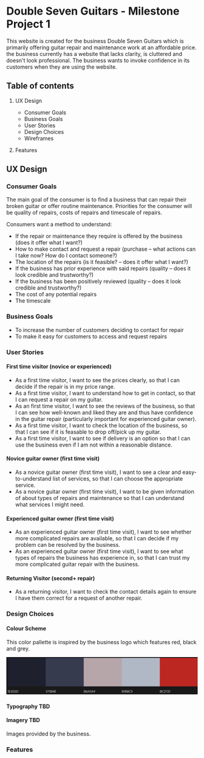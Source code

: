 # Double Seven Guitars - Milestone Project 1

This website is created for the business Double Seven Guitars which is primarily offering guitar repair and maintenance work at an affordable price. the business currently has a website that lacks clarity, is cluttered and doesn't look professional. The business wants to invoke confidence in its customers when they are using the website. 

## Table of contents

1. UX Design
   - Consumer Goals
   - Business Goals 
   - User Stories 
   - Design Choices
   - Wireframes 

2. Features



## UX Design

### Consumer Goals 
The main goal of the consumer is to find a business that can repair their broken guitar or offer routine maintenance. Priorities for the consumer will be quality of repairs, costs of repairs and timescale of repairs.

Consumers want a method to understand: 

- If the repair or maintenance they require is offered by the business (does it offer what I want?)
- How to make contact and request a repair (purchase – what actions can I take now? How do I contact someone?) 
- The location of the repairs (is it feasible? – does it offer what I want?)
- If the business has prior experience with said repairs (quality – does it look credible and trustworthy?)
- If the business has been positively reviewed (quality – does it look credible and trustworthy?)
- The cost of any potential repairs 
- The timescale

### Business Goals

- To increase the number of customers deciding to contact for repair 
- To make it easy for customers to access and request repairs

### User Stories

#### First time visitor (novice or experienced)
- As a first time visitor, I want to see the prices clearly, so that I can decide if the repair is in my price range.
- As a first time visitor, I want to understand how to get in contact, so that I can request a repair on my guitar.
- As an first time visitor, I want to see the reviews of the business, so that I can see how well-known and liked they are and thus have confidence in the guitar repair (particularly important for experienced guitar owner). 
- As a first time visitor, I want to check the location of the business, so that I can see if it is feasable to drop off/pick up my guitar.
- As a first time visitor, I want to see if delivery is an option so that I can use the business even if I am not within a reasonable distance.


#### Novice guitar owner (first time visit)
- As a novice guitar owner (first time visit), I want to see a clear and easy-to-understand list of services, so that I can choose the appropriate service.
- As a novice guitar owner (first time visit), I want to be given information of about types of repairs and maintenance so that I can understand what services I might need.


#### Experienced guitar owner (first time visit)

- As an experienced guitar owner (first time visit), I want to see whether more complicated repairs are available, so that I can decide if my problem can be resolved by the business. 
- As an experienced guitar owner (first time visit), I want to see what types of repairs the business has experience in, so that I can trust my more complicated guitar repair with the business.


#### Returning Visitor (second+ repair)
- As a returning visitor, I want to check the contact details again to ensure I have them correct for a request of another repair. 

### Design Choices 

#### Colour Scheme

This color pallette is inspired by the business logo which features red, black and grey.

![Colour Palette for the website- red and black inspired](assets/images/Colour%20Palette.png)

#### Typography TBD

#### Imagery TBD

Images provided by the business. 

### Features



